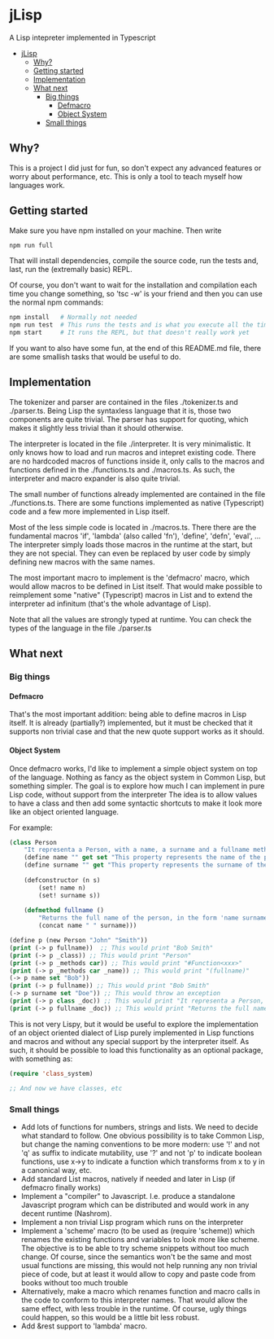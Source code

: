 # jLisp
A Lisp intepreter implemented in Typescript

- [jLisp](#jlisp)
    - [Why?](#why)
    - [Getting started](#getting-started)
    - [Implementation](#implementation)
    - [What next](#what-next)
        - [Big things](#big-things)
            - [Defmacro](#defmacro)
            - [Object System](#object-system)
        - [Small things](#small-things)

## Why?
This is a project I did just for fun, so don't expect any advanced features or worry about performance, etc.
This is only a tool to teach myself how languages work. 

## Getting started
Make sure you have npm installed on your machine. Then write

```bash
npm run full
```

That will install dependencies, compile the source code, run the tests and, last, run the
(extremally basic) REPL.

Of course, you don't want to wait for the installation and compilation each time you change
something, so 'tsc -w' is your friend and then you can use the normal npm commands:

```bash
npm install   # Normally not needed
npm run test  # This runs the tests and is what you execute all the time
npm start     # It runs the REPL, but that doesn't really work yet
```

If you want to also have some fun, at the end of this README.md file, there are some smallish tasks
that would be useful to do.

## Implementation
The tokenizer and parser are contained in the files ./tokenizer.ts and ./parser.ts. Being Lisp the syntaxless language
that it is, those two components are quite trivial. The parser has support for quoting, which makes it slightly
less trivial than it should otherwise.

The interpreter is located in the file ./interpreter. It is very minimalistic. 
It only knows how to load and run macros and intepret existing code. There are no
hardcoded macros of functions inside it, only calls to the macros and functions defined in the ./functions.ts
and ./macros.ts. As such, the interpreter and macro expander is also quite trivial.

The small number of functions already implemented are contained in the file ./functions.ts. There are some
functions implemented as native (Typescript) code and a few more implemented in Lisp itself.

Most of the less simple code is located in ./macros.ts. There there are the fundamental macros 
'if', 'lambda' (also called 'fn'), 'define', 'defn', 'eval', ... The interpreter simply loads those macros in the
runtime at the start, but they are not special. They can even be replaced by user code by simply defining new
macros with the same names.

The most important macro to implement is the 'defmacro' macro, which would allow macros to be defined in List itself.
That would make possible to reimplement some "native" (Typescript) macros in List and to extend the interpreter
ad infinitum (that's the whole advantage of Lisp).

Note that all the values are strongly typed at runtime. You can check the types of the language in the file ./parser.ts

## What next
### Big things
#### Defmacro
That's the most important addition: being able to define macros in Lisp itself. It is already (partially?) 
implemented, but it must be checked that it supports non trivial case and that the new quote support
works as it should.

#### Object System
Once defmacro works, I'd like to implement a simple object system on top of the language. Nothing as fancy as the
object system in Common Lisp, but something simpler. The goal is to explore how much I can implement in
pure Lisp code, without support from the interpreter 
The idea is to allow values to have a class and then add some syntactic shortcuts to make it look more 
like an object oriented language.

For example:

```lisp
(class Person
    "It representa a Person, with a name, a surname and a fullname method"
    (define name "" get set "This property represents the name of the person") ;; Yes, this documentation is redundant
    (define surname "" get "This property represents the surname of the person")
    
    (defconstructor (n s)
        (set! name n)
        (set! surname s))
        
    (defmethod fullname () 
        "Returns the full name of the person, in the form 'name surname'"
        (concat name " " surname)))

(define p (new Person "John" "Smith"))
(print (-> p fullname))  ;; This would print "Bob Smith"
(print (-> p _class)) ;; This would print "Person"
(print (-> p _methods car)) ;; This would print "#Function<xxx>"
(print (-> p _methods car _name)) ;; This would print "(fullname)"
(-> p name set "Bob"))
(print (-> p fullname)) ;; This would print "Bob Smith"
(-> p surname set "Doe")) ;; This would throw an exception
(print (-> p class _doc)) ;; This would print "It representa a Person, with a name, a surname and a fullname method"
(print (-> p fullname _doc)) ;; This would print "Returns the full name of the person, in the form 'name surname'"
```

This is not very Lispy, but it would be useful to explore the implementation of an object oriented dialect of Lisp
purely implemented in Lisp functions and macros and without any special support by the interpreter itself. As such, it should be possible to load this functionality as an optional package, with something as:

```lisp
(require 'class_system)

;; And now we have classes, etc
```

### Small things
- Add lots of functions for numbers, strings and lists. We need to decide what standard to follow.
One obvious possibility is to take Common Lisp, but change the naming conventions to be more
modern: use '!' and not 'q' as suffix to indicate mutability, use '?' and not 'p' to indicate
boolean functions, use x->y to indicate a function which transforms from x to y in a 
canonical way, etc.
- Add standard List macros, natively if needed and later in Lisp (if defmacro finally works)
- Implement a "compiler" to Javascript. I.e. produce a standalone Javascript program which can
be distributed and would work in any decent runtime (Nashrom). 
- Implement a non trivial Lisp program which runs on the interpreter
- Implement a 'scheme' macro (to be used as (require 'scheme)) which renames the existing
functions and variables to look more like scheme. The objective is to be able to try
scheme snippets without too much change. Of course, since the semantics won't be the same and
most usual functions are missing, this would not help running any non trivial piece of code, but
at least it would allow to copy and paste code from books without too much trouble
- Alternatively, make a macro which renames function and macro calls in the code to
conform to this interpreter names. That would allow the same effect, with less trouble in the
runtime. Of course, ugly things could happen, so this would be a little bit less robust.
- Add &rest support to 'lambda' macro.